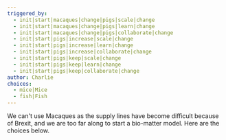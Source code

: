 ```yaml
---
triggered_by:
  - init|start|macaques|change|pigs|scale|change
  - init|start|macaques|change|pigs|learn|change
  - init|start|macaques|change|pigs|collaborate|change
  - init|start|pigs|increase|scale|change
  - init|start|pigs|increase|learn|change
  - init|start|pigs|increase|collaborate|change
  - init|start|pigs|keep|scale|change
  - init|start|pigs|keep|learn|change
  - init|start|pigs|keep|collaborate|change
author: Charlie
choices:
  - mice|Mice
  - fish|Fish
---
```

We can't use Macaques as the supply lines have become difficult because of Brexit, and we are too far along to start a bio-matter model. Here are the choices below.
